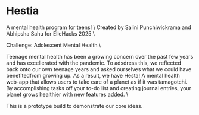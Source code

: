 # Hestia
A mental health program for teens! \\
Created by Salini Punchiwickrama and Abhipsha Sahu for ElleHacks 2025 \\

Challenge: Adolescent Mental Health \\

Teenage mental health has been a growing concern over the past few years and has excellerated with the pandemic. To adsdress this, we reflected back onto our own teenage years and asked ourselves what we could have benefitedfrom growing up. As a result, we have Hesta! A mental health web-app that allows users to take care of a planet as if it was tamagotchi. By accomplishing tasks off your to-do list and creating journal entries, your planet grows healthier with new features added. \\

This is a prototype build to demonstrate our core ideas.  
